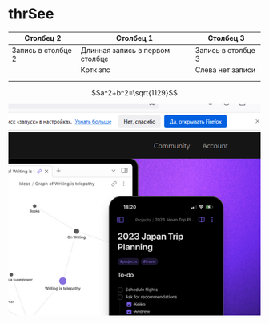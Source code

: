 # thrSee

| Столбец 2          | Столбец 1                       | Столбец 3          |
| ------------------ | ------------------------------- | ------------------ |
| Запись в столбце 2 | Длинная запись в первом столбце | Запись в столбце 3 |
|                    | Кртк зпс                        | Слева нет записи   |
|                    |                                 |                    |
|                    |                                 |                    |


$$a^2+b^2=\sqrt{1129}$$

![](./img/one.png)